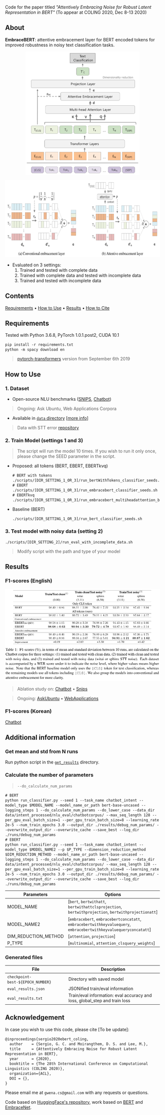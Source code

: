 Code for the paper titled *"Attentively Embracing Noise for Robust Latent Representation in BERT"* (To appear at COLING 2020, Dec 8-13 2020)

## About
**EmbraceBERT**: attentive embracement layer for BERT encoded tokens for improved robustness in noisy text classification tasks.

<p align="center">
    <img src="./data/assets/model_ebertkvq_patt.png" height="400" alt="Proposed model">
</p>

<p align="center">
    <img src="./data/assets/embracement_layers.png" height="250" alt="Embracement layers">
</p>

* Evaluated on 3 settings:
    1. Trained and tested with complete data
    2. Trained with complete data and tested with incomplete data
    3. Trained and tested with incomplete data

## Contents
[Requirements](#requirements) • [How to Use](#how-to-use) • [Results](#results) • [How to Cite](#acknowledgement)

## Requirements
Tested with Python 3.6.8, PyTorch 1.0.1.post2, CUDA 10.1
```
pip install -r requirements.txt
python -m spacy download en
```
> [pytorch-transformers](https://github.com/huggingface/transformers) version from September 6th 2019

## How to Use
### 1. Dataset
* Open-source NLU benchmarks ([SNIPS](https://github.com/snipsco/nlu-benchmark), [Chatbot](https://github.com/sebischair/NLU-Evaluation-Corpora))
> Ongoing: Ask Ubuntu, Web Applications Corpora

* Available in [`data` directory](data) [[more info](https://github.com/gcunhase/IntentClassifier-RoBERTa/data/README.md)] 
> Data with STT error [repository](https://github.com/gcunhase/STTError)

### 2. Train Model (settings 1 and 3)
> The script will run the model 10 times. If you wish to run it only once, please change the SEED parameter in the script.

* Proposed: all tokens (BERT, EBERT, EBERTkvq)
    ```
    # BERT with tokens
    ./scripts/[DIR_SETTING_1_OR_3]/run_bertWithTokens_classifier_seeds.sh
    # EBERT
    ./scripts/[DIR_SETTING_1_OR_3]/run_embracebert_classifier_seeds.sh
    # EBERTkvq
    ./scripts/[DIR_SETTING_1_OR_3]/run_embracebert_multiheadattention_bertkvq_classifier_seeds.sh
    ```

* Baseline (BERT)
    ```
    ./scripts/[DIR_SETTING_1_OR_3]/run_bert_classifier_seeds.sh
    ```
    
### 3. Test model with noisy data (setting 2)
```
./scripts/[DIR_SETTING_2]/run_eval_with_incomplete_data.sh
```
> Modify script with the path and type of your model 

## Results
### F1-scores (English)

<p align="center">
    <img src="./data/assets/ebert_results_chatbot.png" height="300" alt="Results chatbot">
</p>

> Ablation study on: [Chatbot](./results_notes/chatbot.md) • [Snips](./results_notes/snips.md)

> Ongoing: [AskUbuntu](./results_notes/askubuntu.md) • [WebApplications](./results_notes/webapplications.md) 

### F1-scores (Korean)
[Chatbot](./results_notes/chatbot_korean.md)

## Additional information
### Get mean and std from N runs
Run python script in the [`get_results`](get_results) directory.

### Calculate the number of parameters
> `--do_calculate_num_params`

```
# BERT
python run_classifier.py --seed 1 --task_name chatbot_intent --model_type $MODEL_NAME --model_name_or_path bert-base-uncased --logging_steps 1 --do_calculate_num_params --do_lower_case --data_dir data/intent_processed/nlu_eval/chatbotcorpus/ --max_seq_length 128 --per_gpu_eval_batch_size=1 --per_gpu_train_batch_size=8 --learning_rate 2e-5 --num_train_epochs 3.0 --output_dir ./results/debug_num_params/ --overwrite_output_dir --overwrite_cache --save_best --log_dir ./runs/debug_num_params
# EBERT
python run_classifier.py --seed 1 --task_name chatbot_intent --model_type $MODEL_NAME2 --p $P_TYPE --dimension_reduction_method $DIM_REDUCTION_METHOD --model_name_or_path bert-base-uncased --logging_steps 1 --do_calculate_num_params --do_lower_case --data_dir data/intent_processed/nlu_eval/chatbotcorpus/ --max_seq_length 128 --per_gpu_eval_batch_size=1 --per_gpu_train_batch_size=8 --learning_rate 2e-5 --num_train_epochs 3.0 --output_dir ./results/debug_num_params/ --overwrite_output_dir --overwrite_cache --save_best --log_dir ./runs/debug_num_params
```

| Parameters | Options |
| ---------- | ------- |
| MODEL_NAME | [`bert`, `bertwithatt`, `bertwithattclsprojection`, `bertwithprojection`, `bertwithprojectionatt`] |
| MODEL_NAME2 | [`embracebert`, `embracebertconcatatt`, `embracebertwithkeyvaluequery`, `embracebertwithkeyvaluequeryconcatatt`] |
| DIM_REDUCTION_METHOD | [`attention`, `projection`] |
| P_TYPE | [`multinomial`, `attention_clsquery_weights`] |

### Generated files
| File                              | Description |
| --------------------------------- | ----------- |
| `checkpoint-best-${EPOCH_NUMBER}` | Directory with saved model |
| `eval_results.json`               | JSONified train/eval information |
| `eval_results.txt`                | Train/eval information: eval accuracy and loss, global_step and train loss |

## Acknowledgement
In case you wish to use this code, please cite [To be update]:
```
@inproceedings{sergio2020ebert_coling,
  author    = {Sergio, G. C. and Moirangthem, D. S. and Lee, M.},
  title     = {Attentively Embracing Noise for Robust Latent Representation in BERT},
  year      = {2020},
  booktitle = {The 28th International Conference on Computational Linguistics (COLING 2020)},
  organization={ACL},
  DOI = {},
}
```

Please email me at `gwena.cs@gmail.com` with any requests or questions.

Code based on [HuggingFace's repository](https://github.com/huggingface/transformers), work based on [BERT](https://arxiv.org/pdf/1810.04805.pdf) and [EmbraceNet](https://arxiv.org/abs/1904.09078).
